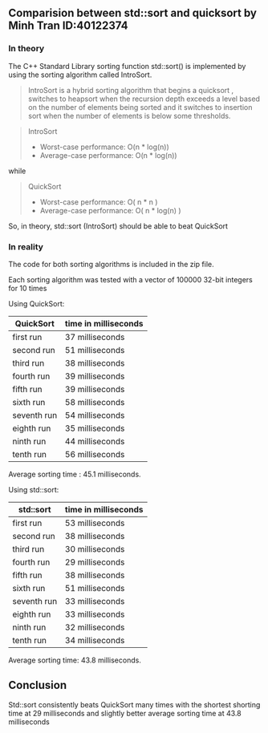 ## Comparision between std::sort and quicksort by Minh Tran ID:40122374

### In theory

The C++ Standard Library sorting function std::sort() is implemented
by using the sorting algorithm called IntroSort.

> IntroSort is a hybrid sorting algorithm that begins a quicksort
> , switches to heapsort when the recursion depth exceeds a level 
> based on the number of elements being sorted and it switches to
> insertion sort when the number of elements is below some thresholds.

> IntroSort
> * Worst-case performance: O(n * log(n))
> * Average-case performance: O(n * log(n))

while 

> QuickSort
> * Worst-case performance: O( n * n )
> * Average-case performance: O( n * log(n) )

So, in theory, std::sort (IntroSort) should be able to beat QuickSort

### In reality

The code for both sorting algorithms is included in the zip file.

Each sorting algorithm was tested with a vector of 100000 32-bit integers for 10 times

Using QuickSort: 

QuickSort   | time in milliseconds
------------|---------------------
first run   | 37 milliseconds
second run  | 51 milliseconds
third run   | 38 milliseconds
fourth run  | 39 milliseconds
fifth run   | 39 milliseconds
sixth run   | 58 milliseconds
seventh run | 54 milliseconds
eighth run  | 35 milliseconds
ninth run   | 44 milliseconds
tenth run   | 56 milliseconds

Average sorting time : 45.1 milliseconds.

Using std::sort: 

std::sort   | time in milliseconds
------------|-----------------------
first run   | 53 milliseconds
second run  | 38 milliseconds
third run   | 30 milliseconds
fourth run  | 29 milliseconds
fifth run   | 38 milliseconds
sixth run   | 51 milliseconds
seventh run | 33 milliseconds
eighth run  | 33 milliseconds
ninth run   | 32 milliseconds
tenth run   | 34 milliseconds

Average sorting time: 43.8 milliseconds.

## Conclusion

Std::sort consistently beats QuickSort many times with the shortest shorting time at 29 milliseconds
and slightly better average sorting time at 43.8 milliseconds


